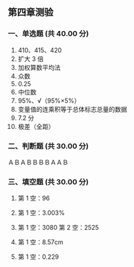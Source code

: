 ## 第四章测验

### 一、单选题 (共 40.00 分)

1. 410、415、420
2. 扩大 3 倍
3. 加权算数平均法
4. 众数
5. 0.25
6. 中位数
7. 95%、√（95%×5%）
8. 变量值的连乘积等于总体标志总量的数据
9. 7.2 分
10. 极差（全距）

### 二、判断题 (共 30.00 分)

ＡＢＡＢＢＢＢＡＡＢ

### 三、填空题 (共 30.00 分)

1. 第 1 空：96

2. 第 1 空：3.003%

3. 第 1 空：3080
   第 2 空：2525

4. 第 1 空：8.57cm

5. 第 1 空：0.229
